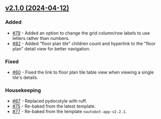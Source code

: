 
## [v2.1.0 (2024-04-12)](https://github.com/nautobot/nautobot-app-floor-plan/releases/tag/v2.1.0)

### Added

- [#79](https://github.com/nautobot/nautobot-app-floor-plan/issues/79) - Added an option to change the grid column/row labels to use letters rather than numbers.
- [#82](https://github.com/nautobot/nautobot-app-floor-plan/issues/82) - Added "floor plan tile" children count and hyperlink to the "floor plan" detail view for better navigation.

### Fixed

- [#60](https://github.com/nautobot/nautobot-app-floor-plan/issues/60) - Fixed the link to floor plan tile table view when viewing a single tile's details.

### Housekeeping

- [#67](https://github.com/nautobot/nautobot-app-floor-plan/issues/67) - Replaced pydocstyle with ruff.
- [#75](https://github.com/nautobot/nautobot-app-floor-plan/issues/75) - Re-baked from the latest template.
- [#77](https://github.com/nautobot/nautobot-app-floor-plan/issues/77) - Re-baked from the template `nautobot-app-v2.2.1`.
